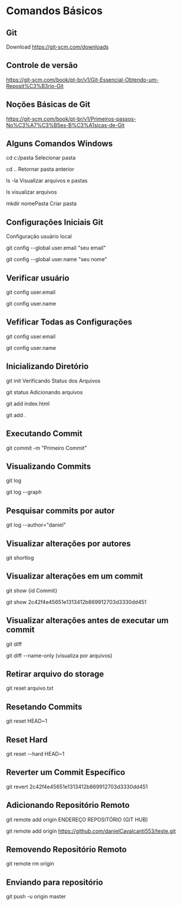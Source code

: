 # Comandos Básicos

## Git
Download
https://git-scm.com/downloads

## Controle de versão
https://git-scm.com/book/pt-br/v1/Git-Essencial-Obtendo-um-Reposit%C3%B3rio-Git

## Noções Básicas de Git
https://git-scm.com/book/pt-br/v1/Primeiros-passos-No%C3%A7%C3%B5es-B%C3%A1sicas-de-Git

## Alguns Comandos Windows
cd c:/pasta Selecionar pasta

cd .. Retornar pasta anterior

ls -la  Visualizar arquivos e pastas

ls visualizar arquivos

mkdir nomePasta Criar pasta

## Configurações Iniciais Git
Configuração usuário local

git config --global user.email "seu email"

git config --global user.name "seu nome"

## Verificar usuário
git config user.email

git config user.name

## Vefificar Todas as Configurações

git config user.email

git config user.name

## Inicializando Diretório

git init
Verificando Status dos Arquivos

git status
Adicionando arquivos

git add index.html

git add .

## Executando Commit

git commit -m "Primeiro Commit"

## Visualizando Commits

git log

git log --graph

## Pesquisar commits por autor

git log --author="daniel"


## Visualizar alterações por autores

git shortlog

## Visualizar alterações em um commit
git show {id Commit}

git show 2c42f4e45651e1313412b869912703d3330dd451

## Visualizar alterações antes de executar um commit

git diff

git diff --name-only (visualiza por arquivos)

## Retirar arquivo do storage
git reset arquivo.txt

## Resetando Commits
git reset HEAD~1

## Reset Hard
git reset --hard HEAD~1

## Reverter um Commit Específico
git revert 2c42f4e45651e1313412b869912703d3330dd451

## Adicionando Repositório Remoto
git remote add origin ENDEREÇO REPOSITÓRIO (GIT HUB)

git remote add origin https://github.com/danielCavalcanti553/teste.git

## Removendo Repositório Remoto

git remote rm origin

## Enviando para repositório

 git push -u origin master
